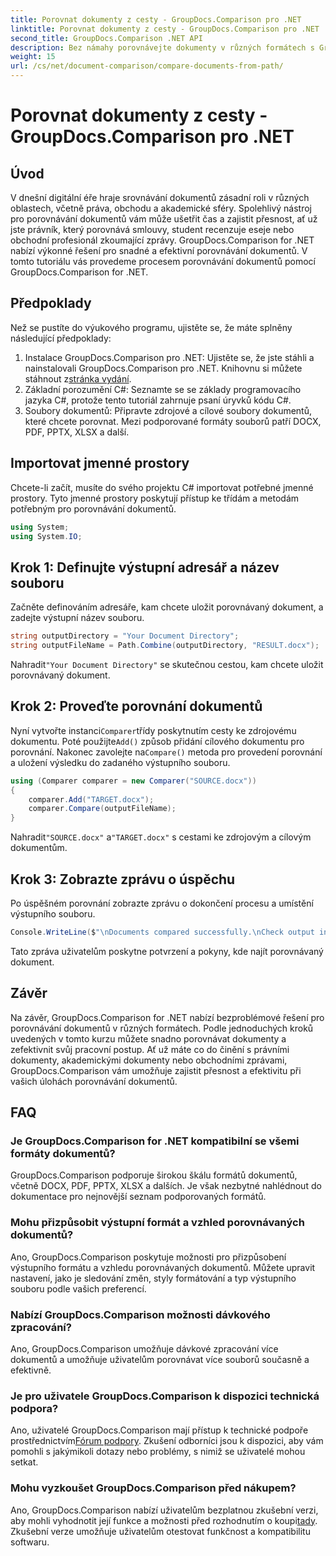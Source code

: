 ```yaml
---
title: Porovnat dokumenty z cesty - GroupDocs.Comparison pro .NET
linktitle: Porovnat dokumenty z cesty - GroupDocs.Comparison pro .NET
second_title: GroupDocs.Comparison .NET API
description: Bez námahy porovnávejte dokumenty v různých formátech s GroupDocs.Comparison pro .NET. Ušetřete čas a zajistěte přesnost právních, akademických a obchodních úkolů.
weight: 15
url: /cs/net/document-comparison/compare-documents-from-path/
---
```


# Porovnat dokumenty z cesty - GroupDocs.Comparison pro .NET

## Úvod
V dnešní digitální éře hraje srovnávání dokumentů zásadní roli v různých oblastech, včetně práva, obchodu a akademické sféry. Spolehlivý nástroj pro porovnávání dokumentů vám může ušetřit čas a zajistit přesnost, ať už jste právník, který porovnává smlouvy, student recenzuje eseje nebo obchodní profesionál zkoumající zprávy. GroupDocs.Comparison for .NET nabízí výkonné řešení pro snadné a efektivní porovnávání dokumentů. V tomto tutoriálu vás provedeme procesem porovnávání dokumentů pomocí GroupDocs.Comparison for .NET.
## Předpoklady
Než se pustíte do výukového programu, ujistěte se, že máte splněny následující předpoklady:
1. Instalace GroupDocs.Comparison pro .NET: Ujistěte se, že jste stáhli a nainstalovali GroupDocs.Comparison pro .NET. Knihovnu si můžete stáhnout z[stránka vydání](https://releases.groupdocs.com/comparison/net/).
2. Základní porozumění C#: Seznamte se se základy programovacího jazyka C#, protože tento tutoriál zahrnuje psaní úryvků kódu C#.
3. Soubory dokumentů: Připravte zdrojové a cílové soubory dokumentů, které chcete porovnat. Mezi podporované formáty souborů patří DOCX, PDF, PPTX, XLSX a další.

## Importovat jmenné prostory
Chcete-li začít, musíte do svého projektu C# importovat potřebné jmenné prostory. Tyto jmenné prostory poskytují přístup ke třídám a metodám potřebným pro porovnávání dokumentů.
```csharp
using System;
using System.IO;
```
## Krok 1: Definujte výstupní adresář a název souboru
Začněte definováním adresáře, kam chcete uložit porovnávaný dokument, a zadejte výstupní název souboru.
```csharp
string outputDirectory = "Your Document Directory";
string outputFileName = Path.Combine(outputDirectory, "RESULT.docx");
```
 Nahradit`"Your Document Directory"` se skutečnou cestou, kam chcete uložit porovnávaný dokument.
## Krok 2: Proveďte porovnání dokumentů
 Nyní vytvořte instanci`Comparer`třídy poskytnutím cesty ke zdrojovému dokumentu. Poté použijte`Add()` způsob přidání cílového dokumentu pro porovnání. Nakonec zavolejte na`Compare()` metoda pro provedení porovnání a uložení výsledku do zadaného výstupního souboru.
```csharp
using (Comparer comparer = new Comparer("SOURCE.docx"))
{
    comparer.Add("TARGET.docx");
    comparer.Compare(outputFileName);
}
```
 Nahradit`"SOURCE.docx"` a`"TARGET.docx"` s cestami ke zdrojovým a cílovým dokumentům.
## Krok 3: Zobrazte zprávu o úspěchu
Po úspěšném porovnání zobrazte zprávu o dokončení procesu a umístění výstupního souboru.
```csharp
Console.WriteLine($"\nDocuments compared successfully.\nCheck output in {outputDirectory}.");
```
Tato zpráva uživatelům poskytne potvrzení a pokyny, kde najít porovnávaný dokument.

## Závěr
Na závěr, GroupDocs.Comparison for .NET nabízí bezproblémové řešení pro porovnávání dokumentů v různých formátech. Podle jednoduchých kroků uvedených v tomto kurzu můžete snadno porovnávat dokumenty a zefektivnit svůj pracovní postup. Ať už máte co do činění s právními dokumenty, akademickými dokumenty nebo obchodními zprávami, GroupDocs.Comparison vám umožňuje zajistit přesnost a efektivitu při vašich úlohách porovnávání dokumentů.
## FAQ
### Je GroupDocs.Comparison for .NET kompatibilní se všemi formáty dokumentů?
GroupDocs.Comparison podporuje širokou škálu formátů dokumentů, včetně DOCX, PDF, PPTX, XLSX a dalších. Je však nezbytné nahlédnout do dokumentace pro nejnovější seznam podporovaných formátů.
### Mohu přizpůsobit výstupní formát a vzhled porovnávaných dokumentů?
Ano, GroupDocs.Comparison poskytuje možnosti pro přizpůsobení výstupního formátu a vzhledu porovnávaných dokumentů. Můžete upravit nastavení, jako je sledování změn, styly formátování a typ výstupního souboru podle vašich preferencí.
### Nabízí GroupDocs.Comparison možnosti dávkového zpracování?
Ano, GroupDocs.Comparison umožňuje dávkové zpracování více dokumentů a umožňuje uživatelům porovnávat více souborů současně a efektivně.
### Je pro uživatele GroupDocs.Comparison k dispozici technická podpora?
 Ano, uživatelé GroupDocs.Comparison mají přístup k technické podpoře prostřednictvím[Fórum podpory](https://forum.groupdocs.com/c/comparison/12). Zkušení odborníci jsou k dispozici, aby vám pomohli s jakýmikoli dotazy nebo problémy, s nimiž se uživatelé mohou setkat.
### Mohu vyzkoušet GroupDocs.Comparison před nákupem?
 Ano, GroupDocs.Comparison nabízí uživatelům bezplatnou zkušební verzi, aby mohli vyhodnotit její funkce a možnosti před rozhodnutím o koupi[tady](https://releases.groupdocs.com/). Zkušební verze umožňuje uživatelům otestovat funkčnost a kompatibilitu softwaru.